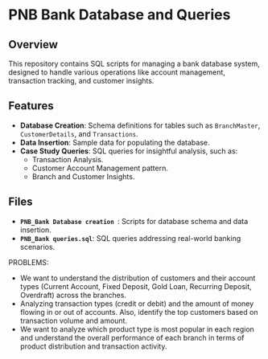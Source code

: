 # PNB Bank Database and Queries

## Overview
This repository contains SQL scripts for managing a bank database system, designed to handle various operations like account management, transaction tracking, and customer insights.

## Features
- **Database Creation**: Schema definitions for tables such as `BranchMaster`, `CustomerDetails`, and `Transactions`.
- **Data Insertion**: Sample data for populating the database.
- **Case Study Queries**: SQL queries for insightful analysis, such as:
  - Transaction Analysis.
  - Customer Account Management pattern.
  - Branch and Customer Insights.

## Files 
- **`PNB_Bank Database creation `**: Scripts for database schema and data insertion.
- **`PNB_Bank queries.sql`**: SQL queries addressing real-world banking scenarios.

PROBLEMS: 
- We want to understand the distribution of customers and their account types (Current Account, Fixed Deposit, Gold Loan, Recurring Deposit, Overdraft) across the branches.
- Analyzing transaction types (credit or debit) and the amount of money flowing in or out of accounts. Also, identify the top customers based on transaction volume and amount.
- We want to analyze which product type is most popular in each region and understand the overall performance of each branch in terms of product distribution and transaction activity.
  
